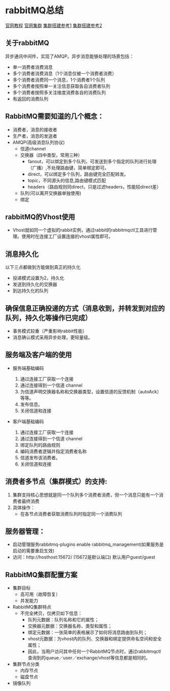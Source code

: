 # rabbitMQ总结

[官网教程](http://www.rabbitmq.com/getstarted.html)
[官网集群](https://www.rabbitmq.com/clustering.html)
[集群搭建参考1](https://www.jianshu.com/p/6376936845ff)
[集群搭建参考2](https://juejin.im/post/5b586b125188257bcb59005e)

## 关于rabbitMQ

异步通讯中间件，实现了AMQP。异步消息能够处理的场景包括：
* 单一消费者消费消息
* 多个消费者消费消息（1个消息仅被一个消费者消费）
* 多个消费者消费同一个消息，1个消费者1个队列
* 多个消费者按照单一关注信息获取各自消费者队列
* 多个消费者按照多关注维度消费各自的消费队列
* 有返回的消费队列


## RabbitMQ需要知道的几个概念：
* 消费者，消息的接收者
* 生产者，消息的发送者
* AMQP(高级消息队列协议)
    * 信道channel
    * 交换器（四中类型，常用三种）
        * fanout，可以绑定到多个队列，可发送到多个指定的队列进行处理（广播）,不处理路由键，简单绑定即可。
        * direct，可以绑定多个队列，路由键完全匹配转发。
        * topic，不同源头的信息,路由键模式匹配
        * headers（路由规则同direct，只是过滤headers，性能较direct差）
    * 队列(可以离开交换器单独使用)
    * 绑定
## rabbitMQ的Vhost使用
* Vhost就如同一个虚拟的rabbit实例，通过rabbit的rabbitmqctl工具进行管理。使用时在连接工厂设置连接的vhost属性即可。

## 消息持久化
以下三点都做到方能做到真正的持久化
* 投递模式设置为2，持久化
* 发送到持久化的交换器
* 到达持久化的队列

## 确保信息正确投递的方式（消息收到，并转发到对应的队列，持久化等操作已完成）
* 事务模式较重（严重影响rabbit性能）
* 消息确认模式采用异步处理，更轻量级。



## 服务端及客户端的使用
*  服务端基础编码
    1. 通过连接工厂获取一个连接
    2. 通过连接得到一个信道 channel
    3. 为信道声明交换器名称和交换器类型，设置信道的反馈机制（autoAck）等等。
    4. 发布信息。
    5. 关闭信道和连接

* 客户端基础编码
    1. 通过连接工厂获取一个连接
    2. 通过连接得到一个信道 channel
    3. 绑定队列的路由规则
    4. 编码消费者逻辑并指定消费者名称
    5. 信道发布该消费者。
    6. 关闭信道和连接

## 消费者多节点（集群模式）的支持:
1.  集群支持核心思想就是同一个队列多个消费者消费，但一个消息只能有一个消费者最终消费
2. 具体操作：
    * 在各节点消费者获取消费队列时指定同一个消费队列



## 服务器管理：
* 启动管理服务rabbitmq-plugins enable rabbitmq_management(如果服务是启动的需要重启生效)
* 访问：http://hosthost:15672/  (15672是默认端口)  默认用户guest/guest


## RabbitMQ集群配置方案
* 集群目标
    * 高可用（故障恢复）
    * 并发能力
*  RabbitMQ集群特点
    * 不完全拷贝，仅拷贝如下信息：
        * 队列元数据：队列名称和它的属性；
        * 交换器元数据：交换器名称、类型和属性；
        * 绑定元数据：一张简单的表格展示了如何将消息路由到队列；
        * vhost元数据：为vhost内的队列、交换器和绑定提供命名空间和安全属性；
        * 因此，当用户访问其中任何一个RabbitMQ节点时，通过rabbitmqctl查询到的queue／user／exchange/vhost等信息都是相同的。
* 集群节点分类
    * 内存节点
    * 磁盘节点
* 镜像队列